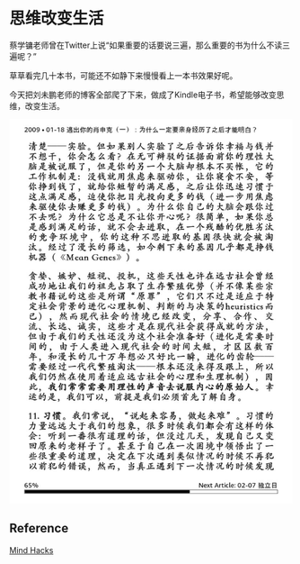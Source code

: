 # 思维改变生活

蔡学镛老师曾在Twitter上说“如果重要的话要说三遍，那么重要的书为什么不读三遍呢？”

草草看完几十本书，可能还不如静下来慢慢看上一本书效果好呢。

今天把刘未鹏老师的博客全部爬了下来，做成了Kindle电子书，希望能够改变思维，改变生活。

![](images/screenshot.jpg)

## Reference

 [Mind Hacks](http://mindhacks.cn/)
